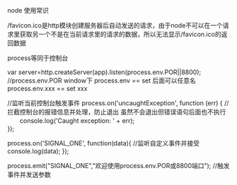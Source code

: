 node 使用常识

/favicon.ico是http模块创建服务器后自动发送的请求，由于node不可以在一个请求里获取另一个不是在当前请求里的请求的数据，所以无法显示/favicon.ico的返回数据

process等同于控制台

var server=http.createServer(app).listen(process.env.POR||8800);  //process.env.POR  window下 process.env == set 后面可以任意名process.env.xxx == set xxx

//监听当前控制台触发事件
process.on('uncaughtException', function (err) {  //拦截控制台的报错信息并处理，防止退出 虽然不会退出但错误语句后面也不执行
　　console.log('Caught exception: ' + err);  
}); 

process.on('SIGNAL_ONE', function(data){  //监听自定义事件并接受
    console.log(data);
});

process.emit("SIGNAL_ONE","欢迎使用process.env.POR或8800端口");   //触发事件并发送参数
